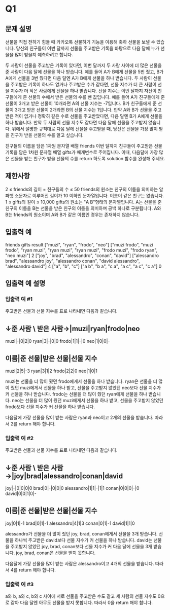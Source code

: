 

# Q1

## 문제 설명
선물을 직접 전하기 힘들 때 카카오톡 선물하기 기능을 이용해 축하 선물을 보낼 수 있습니다. 당신의 친구들이 이번 달까지 선물을 주고받은 기록을 바탕으로 다음 달에 누가 선물을 많이 받을지 예측하려고 합니다.

두 사람이 선물을 주고받은 기록이 있다면, 이번 달까지 두 사람 사이에 더 많은 선물을 준 사람이 다음 달에 선물을 하나 받습니다.
예를 들어 A가 B에게 선물을 5번 줬고, B가 A에게 선물을 3번 줬다면 다음 달엔 A가 B에게 선물을 하나 받습니다.
두 사람이 선물을 주고받은 기록이 하나도 없거나 주고받은 수가 같다면, 선물 지수가 더 큰 사람이 선물 지수가 더 작은 사람에게 선물을 하나 받습니다.
선물 지수는 이번 달까지 자신이 친구들에게 준 선물의 수에서 받은 선물의 수를 뺀 값입니다.
예를 들어 A가 친구들에게 준 선물이 3개고 받은 선물이 10개라면 A의 선물 지수는 -7입니다. B가 친구들에게 준 선물이 3개고 받은 선물이 2개라면 B의 선물 지수는 1입니다. 만약 A와 B가 선물을 주고받은 적이 없거나 정확히 같은 수로 선물을 주고받았다면, 다음 달엔 B가 A에게 선물을 하나 받습니다.
만약 두 사람의 선물 지수도 같다면 다음 달에 선물을 주고받지 않습니다.
위에서 설명한 규칙대로 다음 달에 선물을 주고받을 때, 당신은 선물을 가장 많이 받을 친구가 받을 선물의 수를 알고 싶습니다.

친구들의 이름을 담은 1차원 문자열 배열 friends 이번 달까지 친구들이 주고받은 선물 기록을 담은 1차원 문자열 배열 gifts가 매개변수로 주어집니다. 이때, 다음달에 가장 많은 선물을 받는 친구가 받을 선물의 수를 return 하도록 solution 함수를 완성해 주세요.

## 제한사항
2 ≤ friends의 길이 = 친구들의 수 ≤ 50
friends의 원소는 친구의 이름을 의미하는 알파벳 소문자로 이루어진 길이가 10 이하인 문자열입니다.
이름이 같은 친구는 없습니다.
1 ≤ gifts의 길이 ≤ 10,000
gifts의 원소는 "A B"형태의 문자열입니다. A는 선물을 준 친구의 이름을 B는 선물을 받은 친구의 이름을 의미하며 공백 하나로 구분됩니다.
A와 B는 friends의 원소이며 A와 B가 같은 이름인 경우는 존재하지 않습니다.

## 입출력 예
friends	gifts	result
["muzi", "ryan", "frodo", "neo"]	["muzi frodo", "muzi frodo", "ryan muzi", "ryan muzi", "ryan muzi", "frodo muzi", "frodo ryan", "neo muzi"]	2
["joy", "brad", "alessandro", "conan", "david"]	["alessandro brad", "alessandro joy", "alessandro conan", "david alessandro", "alessandro david"]	4
["a", "b", "c"]	["a b", "b a", "c a", "a c", "a c", "c a"]	0

## 입출력 예 설명

### 입출력 예 #1

주고받은 선물과 선물 지수를 표로 나타내면 다음과 같습니다.

↓준 사람 \ 받은 사람→|muzi|ryan|frodo|neo
----------
muzi|-|0|2|0
ryan|3|-|0|0
frodo|1|1|-|0
neo|1|0|0|-

이름|준 선물|받은 선물|선물 지수
---------
muzi|2|5|-3
ryan|3|1|2
frodo|2|2|0
neo|1|0|1

muzi는 선물을 더 많이 줬던 frodo에게서 선물을 하나 받습니다.
ryan은 선물을 더 많이 줬던 muzi에게서 선물을 하나 받고, 선물을 주고받지 않았던 neo보다 선물 지수가 커 선물을 하나 받습니다.
frodo는 선물을 더 많이 줬던 ryan에게 선물을 하나 받습니다.
neo는 선물을 더 많이 줬던 muzi에게서 선물을 하나 받고, 선물을 주고받지 않았던 frodo보다 선물 지수가 커 선물을 하나 받습니다.

다음달에 가장 선물을 많이 받는 사람은 ryan과 neo이고 2개의 선물을 받습니다. 따라서 2를 return 해야 합니다.

### 입출력 예 #2

주고받은 선물과 선물 지수를 표로 나타내면 다음과 같습니다.

↓준 사람 \ 받은 사람→|joy|brad|alessandro|conan|david
-------
joy|-|0|0|0|0
brad|0|-|0|0|0
alessandro|1|1|-|1|1
conan|0|0|0|-|0
david|0|0|1|0|-

이름|준 선물|받은 선물|선물 지수
--------
joy|0|1|-1
brad|0|1|-1
alessandro|4|1|3
conan|0|1|-1
david|1|1|0

alessandro가 선물을 더 많이 줬던 joy, brad, conan에게서 선물을 3개 받습니다. 선물을 하나씩 주고받은 david보다 선물 지수가 커 선물을 하나 받습니다.
david는 선물을 주고받지 않았던 joy, brad, conan보다 선물 지수가 커 다음 달에 선물을 3개 받습니다.
joy, brad, conan은 선물을 받지 못합니다.

다음달에 가장 선물을 많이 받는 사람은 alessandro이고 4개의 선물을 받습니다. 따라서 4를 return 해야 합니다.

### 입출력 예 #3

a와 b, a와 c, b와 c 사이에 서로 선물을 주고받은 수도 같고 세 사람의 선물 지수도 0으로 같아 다음 달엔 아무도 선물을 받지 못합니다. 따라서 0을 return 해야 합니다.
